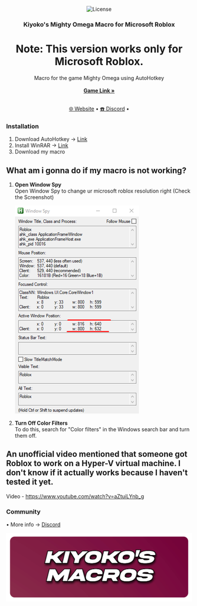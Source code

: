   <p align="center">
    <img alt="License" src="https://camo.githubusercontent.com/1fa5dd0488f9004c806e1e402a68aaa3a998554fc47f33f4dd6892cc8b39d6ff/68747470733a2f2f696d672e736869656c64732e696f2f6769746875622f6c6963656e73652f61746c61732d6f732f61746c61733f7374796c653d666f722d7468652d6261646765266c6f676f3d67697468756226636f6c6f723d314139314646"/>
  </p>

<div id="top"></div>

<h3 align="center">Kiyoko's Mighty Omega Macro for Microsoft Roblox</h3>
<h1 align="center">Note: This version works only for Microsoft Roblox.</h1>

  <p align="center">
    Macro for the game Mighty Omega using AutoHotkey
    <br />
    <br />
    <a href="https://www.roblox.com/games/4878988249"><strong>Game Link »</strong></a>
    <br />
    <br />
    <p align="center">
  <a href="https://kiyokosmacros.netlify.app" target="_blank">🌐 Website</a>
  •
  <a href="https://discord.gg/8xPc9x4Gus" target="_blank">☎️ Discord</a>
  •
</p>
  </p>
</div>


### Installation

1. Download AutoHotkey → [Link](https://www.autohotkey.com/)
2. Install WinRAR → [Link](https://www.win-rar.com/start.html?&L=0)
3. Download my macro




## What am i gonna do if my macro is not working?

1. **Open Window Spy**  
   Open Window Spy to change ur microsoft roblox resolution right (Check the Screenshot)

   ![Macro](https://raw.githubusercontent.com/fr0st-iwnl/assets/main/thumbnails/windowspy.png)

2. **Turn Off Color Filters**  
   To do this, search for "Color filters" in the Windows search bar and turn them off.


<!-- GETTING STARTED -->
## An unofficial video mentioned that someone got Roblox to work on a Hyper-V virtual machine. I don't know if it actually works because I haven't tested it yet.

Video - https://www.youtube.com/watch?v=aZtuiLYnb_g
<br />



### Community
   • More info → [Discord](https://discord.gg/RCc6ntue5j)

![Macro](https://raw.githubusercontent.com/fr0st-iwnl/assets/main/thumbnails/kiyokobanner.png)

